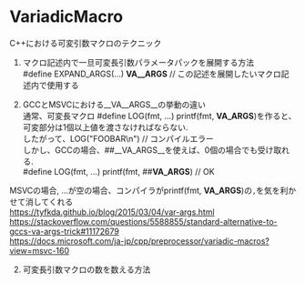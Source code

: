 # VariadicMacro
C++における可変引数マクロのテクニック</br>

1) マクロ記述内で一旦可変長引数パラメータパックを展開する方法</br>
#define EXPAND_ARGS(...) __VA__ARGS__ // この記述を展開したいマクロ記述内で使用する</br>

2) GCCとMSVCにおける__VA__ARGS__の挙動の違い</br>
通常、可変長マクロ #define LOG(fmt, ...) printf(fmt, __VA_ARGS__)を作ると、</br>
可変部分は1個以上値を渡さなければならない.</br>
したがって、LOG("FOOBAR\n") // コンパイルエラー</br>
しかし、GCCの場合、##__VA_ARGS__を使えば、0個の場合でも受け取れる.</br>
#define LOG(fmt, ...) printf(fmt, ##__VA_ARGS__) // OK</br>

MSVCの場合, ...が空の場合、コンパイラがprintf(fmt, __VA_ARGS__)の`,`を気を利かせて消してくれる</br>
https://tyfkda.github.io/blog/2015/03/04/var-args.html</br>
https://stackoverflow.com/questions/5588855/standard-alternative-to-gccs-va-args-trick#11172679</br>
https://docs.microsoft.com/ja-jp/cpp/preprocessor/variadic-macros?view=msvc-160</br>

2) 可変長引数マクロの数を数える方法</br> 
